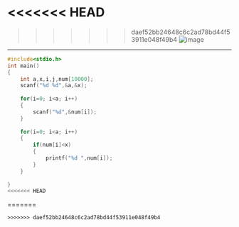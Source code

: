 <<<<<<< HEAD
=======

>>>>>>> daef52bb24648c6c2ad78bd44f53911e048f49b4
![image](https://user-images.githubusercontent.com/100292629/157449871-dd22921c-f08e-4cf7-bfbd-729cb28445fc.png)
---
```c
#include<stdio.h>
int main()
{
	int a,x,i,j,num[10000];
	scanf("%d %d",&a,&x);
		
	for(i=0; i<a; i++)
	{
		scanf("%d",&num[i]);
	}
	
	for(i=0; i<a; i++)
	{
		if(num[i]<x)
		{
			printf("%d ",num[i]);
		}
	}
	
}
<<<<<<< HEAD
```
=======
```
>>>>>>> daef52bb24648c6c2ad78bd44f53911e048f49b4
